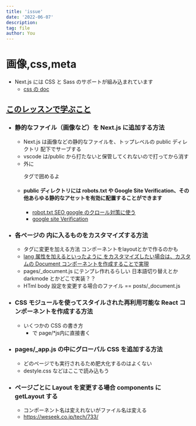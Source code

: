 ```yaml
---
title: 'issue'
date: '2022-06-07'
description:
tag: file
author: You
---
```


# 画像,css,meta

- Next.js には CSS と Sass のサポートが組み込まれています
  - [css の doc](https://nextjs.org/docs/basic-features/built-in-css-support)

## [このレッスンで学ぶこと](https://qiita.com/thesugar/items/01896c1faa8241e6b1bc#%E3%81%93%E3%81%AE%E3%83%AC%E3%83%83%E3%82%B9%E3%83%B3%E3%81%A7%E5%AD%A6%E3%81%B6%E3%81%93%E3%81%A8)

- ### 静的なファイル（画像など）を Next.js に追加する方法
  - Next.js は画像などの静的なファイルを、トップレベルの public ディレクトリ 配下でサーブする
  - vscode は/public から打たないと保管してくれないので打ってから消す
  - 外に<p>タグで囲めるよ</p>
  - #### public ディレクトリには robots.txt や Google Site Verification、その他あらゆる静的なアセットを有効に配置することができます
    - [robot.txt SEO google のクロール対策に使う](https://developers.google.com/search/docs/advanced/robots/intro?hl=ja)
    - [google site Verification](https://shiseihanbai.biz/contents/learning-seo-3steps)
- ### 各ページの <head> 内に入るものをカスタマイズする方法
  - <head> タグに変更を加える方法 <Head>コンポーネントをlayoutとかで作るのかも
  - [lang 属性を加えるといったように <html> をカスタマイズしたい場合は、カスタムの Document コンポーネントを作成することで実現](https://nextjs.org/docs/advanced-features/custom-document)
  - pages/\_document.js にテンプレ作れるらしい 日本語切り替えとか darkmode とかどこで実装？？
  - HTml body 設定を変更する場合のファイル == posts/\_document.js
- ### CSS モジュールを使ってスタイルされた再利用可能な React コンポーネントを作成する方法
  - いくつかの CSS の書き方
    - <style jsx></style> で page/*js内に直接書く
- ### pages/\_app.js の中にグローバル CSS を追加する方法
  - どのページでも実行されるため肥大化するのはよくない
  - destyle.css などはここで読み込もう
- ### ページごとに Layout を変更する場合 components に getLayout する
  - コンポーネント名は変えれないがファイル名は変える
  - https://weseek.co.jp/tech/733/
